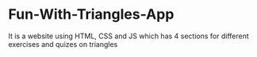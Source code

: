 # Fun-With-Triangles-App
It is a website using HTML, CSS and JS which has 4 sections for different exercises and quizes on triangles